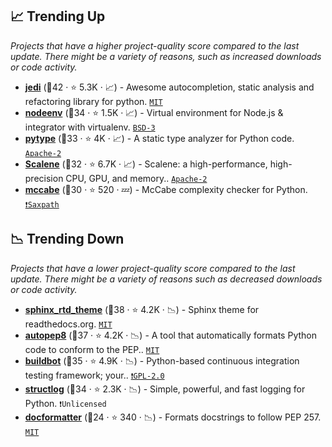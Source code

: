 ## 📈 Trending Up

_Projects that have a higher project-quality score compared to the last update. There might be a variety of reasons, such as increased downloads or code activity._

- <b><a href="https://github.com/davidhalter/jedi">jedi</a></b> (🥇42 ·  ⭐ 5.3K · 📈) - Awesome autocompletion, static analysis and refactoring library for python. <code><a href="http://bit.ly/34MBwT8">MIT</a></code>
- <b><a href="https://github.com/ekalinin/nodeenv">nodeenv</a></b> (🥈34 ·  ⭐ 1.5K · 📈) - Virtual environment for Node.js & integrator with virtualenv. <code><a href="http://bit.ly/3aKzpTv">BSD-3</a></code>
- <b><a href="https://github.com/google/pytype">pytype</a></b> (🥈33 ·  ⭐ 4K · 📈) - A static type analyzer for Python code. <code><a href="http://bit.ly/3nYMfla">Apache-2</a></code>
- <b><a href="https://github.com/plasma-umass/scalene">Scalene</a></b> (🥈32 ·  ⭐ 6.7K · 📈) - Scalene: a high-performance, high-precision CPU, GPU, and memory.. <code><a href="http://bit.ly/3nYMfla">Apache-2</a></code>
- <b><a href="https://github.com/PyCQA/mccabe">mccabe</a></b> (🥇30 ·  ⭐ 520 · 💤) - McCabe complexity checker for Python. <code><a href="https://tldrlegal.com/search?q=Saxpath">❗️Saxpath</a></code>

## 📉 Trending Down

_Projects that have a lower project-quality score compared to the last update. There might be a variety of reasons such as decreased downloads or code activity._

- <b><a href="https://github.com/readthedocs/sphinx_rtd_theme">sphinx_rtd_theme</a></b> (🥈38 ·  ⭐ 4.2K · 📉) - Sphinx theme for readthedocs.org. <code><a href="http://bit.ly/34MBwT8">MIT</a></code> <code><img src="https://www.sphinx-doc.org/en/master/_static/favicon.svg" style="display:inline;" width="13" height="13"></code>
- <b><a href="https://github.com/hhatto/autopep8">autopep8</a></b> (🥈37 ·  ⭐ 4.2K · 📉) - A tool that automatically formats Python code to conform to the PEP.. <code><a href="http://bit.ly/34MBwT8">MIT</a></code>
- <b><a href="https://github.com/buildbot/buildbot">buildbot</a></b> (🥈35 ·  ⭐ 4.9K · 📉) - Python-based continuous integration testing framework; your.. <code><a href="http://bit.ly/2KucAZR">❗️GPL-2.0</a></code>
- <b><a href="https://github.com/hynek/structlog">structlog</a></b> (🥈34 ·  ⭐ 2.3K · 📉) - Simple, powerful, and fast logging for Python. <code>❗Unlicensed</code>
- <b><a href="https://github.com/PyCQA/docformatter">docformatter</a></b> (🥉24 ·  ⭐ 340 · 📉) - Formats docstrings to follow PEP 257. <code><a href="http://bit.ly/34MBwT8">MIT</a></code>

